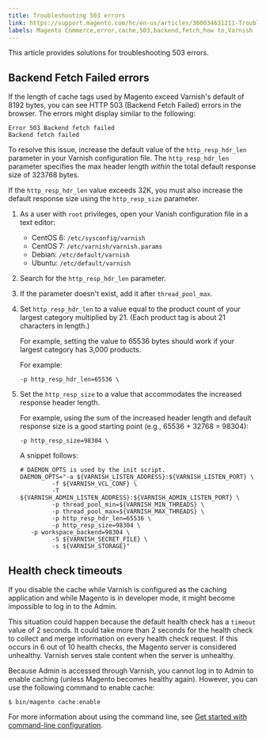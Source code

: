```yaml
---
title: Troubleshooting 503 errors
link: https://support.magento.com/hc/en-us/articles/360034631211-Troubleshooting-503-errors
labels: Magento Commerce,error,cache,503,backend,fetch,how to,Varnish
---
```


<p>This article provides solutions for troubleshooting 503 errors.</p>
<h2>Backend Fetch Failed errors</h2>
<p>If the length of cache tags used by Magento exceed Varnish's default of 8192 bytes, you can see HTTP 503 (Backend Fetch Failed) errors in the browser. The errors might display similar to the following:</p>
<pre><code class="language-terminal">Error 503 Backend fetch failed
Backend fetch failed</code></pre>
<p>To resolve this issue, increase the default value of the <code>http_resp_hdr_len</code> parameter in your Varnish configuration file. The <code>http_resp_hdr_len</code> parameter specifies the max header length <em>within</em> the total default response size of 323768 bytes.</p>
<p class="info">If the <code>http_resp_hdr_len</code> value exceeds 32K, you must also increase the default response size using the <code>http_resp_size</code> parameter.</p>
<ol>
<li>
<p>As a user with <code>root</code> privileges, open your Vanish configuration file in a text editor:</p>
<ul>
<li>CentOS 6: <code>/etc/sysconfig/varnish</code>
</li>
<li>CentOS 7: <code>/etc/varnish/varnish.params</code>
</li>
<li>Debian: <code>/etc/default/varnish</code>
</li>
<li>Ubuntu: <code>/etc/default/varnish</code>
</li>
</ul>
</li>
<li>
<p>Search for the <code>http_resp_hdr_len</code> parameter.</p>
</li>
<li>If the parameter doesn't exist, add it after <code>thread_pool_max</code>.</li>
<li>
<p>Set <code>http_resp_hdr_len</code> to a value equal to the product count of your largest category multiplied by 21. (Each product tag is about 21 characters in length.)</p>
<p>For example, setting the value to 65536 bytes should work if your largest category has 3,000 products.</p>
<p>For example:</p>
<pre><code class="language-conf">-p http_resp_hdr_len=65536 \</code></pre>
</li>
<li>
<p>Set the <code>http_resp_size</code> to a value that accommodates the increased response header length.</p>
<p>For example, using the sum of the increased header length and default response size is a good starting point (e.g., 65536 + 32768 = 98304):</p>
<pre><code class="language-conf">-p http_resp_size=98304 \</code></pre>
<p>A snippet follows:</p>
<pre><code class="language-conf"># DAEMON_OPTS is used by the init script.
DAEMON_OPTS="-a ${VARNISH_LISTEN_ADDRESS}:${VARNISH_LISTEN_PORT} \
         -f ${VARNISH_VCL_CONF} \
         -T ${VARNISH_ADMIN_LISTEN_ADDRESS}:${VARNISH_ADMIN_LISTEN_PORT} \
         -p thread_pool_min=${VARNISH_MIN_THREADS} \
         -p thread_pool_max=${VARNISH_MAX_THREADS} \
         -p http_resp_hdr_len=65536 \
         -p http_resp_size=98304 \
   -p workspace_backend=98304 \
         -S ${VARNISH_SECRET_FILE} \
         -s ${VARNISH_STORAGE}"</code></pre>
</li>
</ol>
<h2>Health check timeouts</h2>
<p>If you disable the cache while Varnish is configured as the caching application and while Magento is in developer mode, it might become impossible to log in to the Admin.</p>
<p>This situation could happen because the default health check has a <code>timeout</code> value of 2 seconds. It could take more than 2 seconds for the health check to collect and merge information on every health check request. If this occurs in 6 out of 10 health checks, the Magento server is considered unhealthy. Varnish serves stale content when the server is unhealthy.</p>
<p>Because Admin is accessed through Varnish, you cannot log in to Admin to enable caching (unless Magento becomes healthy again). However, you can use the following command to enable cache:</p>
<pre><code class="language-bash">$ bin/magento cache:enable</code></pre>
<p>For more information about using the command line, see <a href="https://devdocs.magento.com/guides/v2.3/config-guide/cli/config-cli-subcommands.html">Get started with command-line configuration</a>.</p>